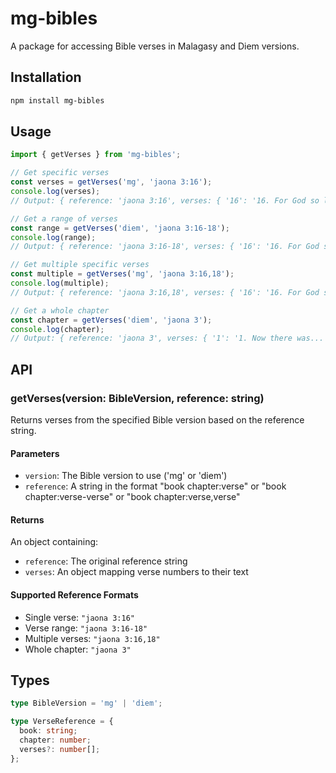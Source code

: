 # mg-bibles

A package for accessing Bible verses in Malagasy and Diem versions.

## Installation

```bash
npm install mg-bibles
```

## Usage

```typescript
import { getVerses } from 'mg-bibles';

// Get specific verses
const verses = getVerses('mg', 'jaona 3:16');
console.log(verses);
// Output: { reference: 'jaona 3:16', verses: { '16': '16. For God so loved the world...' } }

// Get a range of verses
const range = getVerses('diem', 'jaona 3:16-18');
console.log(range);
// Output: { reference: 'jaona 3:16-18', verses: { '16': '16. For God so loved...', '17': '17. For God did not...', '18': '18. Whoever believes...' } }

// Get multiple specific verses
const multiple = getVerses('mg', 'jaona 3:16,18');
console.log(multiple);
// Output: { reference: 'jaona 3:16,18', verses: { '16': '16. For God so loved...', '18': '18. Whoever believes...' } }

// Get a whole chapter
const chapter = getVerses('diem', 'jaona 3');
console.log(chapter);
// Output: { reference: 'jaona 3', verses: { '1': '1. Now there was...', '2': '2. This man came...', ... } }
```

## API

### getVerses(version: BibleVersion, reference: string)

Returns verses from the specified Bible version based on the reference string.

#### Parameters

- `version`: The Bible version to use ('mg' or 'diem')
- `reference`: A string in the format "book chapter:verse" or "book chapter:verse-verse" or "book chapter:verse,verse"

#### Returns

An object containing:
- `reference`: The original reference string
- `verses`: An object mapping verse numbers to their text

#### Supported Reference Formats

- Single verse: `"jaona 3:16"`
- Verse range: `"jaona 3:16-18"`
- Multiple verses: `"jaona 3:16,18"`
- Whole chapter: `"jaona 3"`

## Types

```typescript
type BibleVersion = 'mg' | 'diem';

type VerseReference = {
  book: string;
  chapter: number;
  verses?: number[];
};
``` 